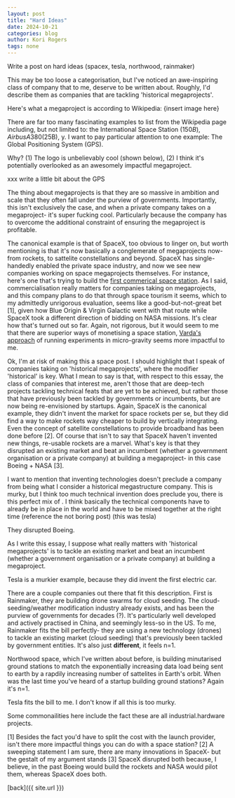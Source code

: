 ```yaml
---
layout: post
title: "Hard Ideas"
date: 2024-10-21
categories: blog
author: Kori Rogers
tags: none
---
```

Write a post on hard ideas (spacex, tesla, northwood, rainmaker)

This may be too loose a categorisation, but I've noticed an awe-inspiring class of company that to me, deserve to be written about. Roughly, I'd describe them as companies that are tackling 'historical megaprojects'. 

Here's what a megaproject is according to Wikipedia: 
{insert image here}

There are far too many fascinating examples to list from the Wikipedia page including, but not limited to: the International Space Station ($150B), Airbus A380 ($25B), y. I want to pay particular attention to one example: The Global Positioning System (GPS). 

Why? (1) The logo is unbelievably cool (shown below), (2) I think it's potentially overlooked as an awesomely impactful megaproject. 

xxx write a little bit about the GPS

The thing about megaprojects is that they are so massive in ambition and scale that they often fall under the purview of governments. Importantly, this isn't exclusively the case, and when a private company takes on a megaproject- it's super fucking cool. Particularly because the company has to overcome the additional constraint of ensuring the megaproject is profitable. 

The canonical example is that of SpaceX, too obvious to linger on, but worth mentioning is that it's now basically a conglemerate of megaprojects now- from rockets, to sattelite constellations and beyond. SpaceX has single-handedly enabled the private space industry, and now we see new companies working on space megaprojects themselves. For instance, here's one that's trying to build the [first commerical space station](https://www.vastspace.com/updates/vast-announces-the-haven-1-and-vast-1-human-spaceflight-mission-launched-by-spacex-on-a-dragon-spacecraft). As I said, commercialisation really matters for companies taking on megaprojects, and this company plans to do that through space tourism it seems, which to my admittedly unrigorous evaluation, seems like a good-but-not-great bet [1], given how Blue Origin & Virgin Galactic went with that route while SpaceX took a different direction of bidding on NASA missions. It's clear how that's turned out so far. Again, not rigorous, but it would seem to me that there are superior ways of monetising a space station, [Varda's approach](https://www.varda.com/) of running experiments in micro-gravity seems more impactful to me. 

Ok, I'm at risk of making this a space post. I should highlight that I speak of companies taking on 'historical megaprojects', where the modifier 'historical' is key. What I mean to say is that, with respect to this essay, the class of companies that interest me, aren't those that are deep-tech projects tackling technical feats that are yet to be achieved, but rather those that have previously been tackled by governments or incumbents, but are now being re-envisioned by startups. Again, SpaceX is the canonical example, they didn't invent the market for space rockets per se, but they did find a way to make rockets way cheaper to build by vertically integrating. Even the concept of satellite constellations to provide broadband has been done before [2]. Of course that isn't to say that SpaceX haven't invented new things, re-usable rockets are a marvel. What's key is that they disrupted an existing market and beat an incumbent (whether a government organisation or a private company) at building a megaproject- in this case Boeing + NASA [3]. 

I want to mention that inventing technologies doesn't preclude a company from being what I consider a historical megastructure company. This is murky, but I think too much technical invention does preclude you, there is this perfect mix of . I think basically the technical components have to already be in place in the world and have to be mixed together at the right time (reference the not boring post) (this was tesla)

They disrupted Boeing. 

As I write this essay, I suppose what really matters with 'historical megaprojects' is to tackle an existing market and beat an incumbent (whether a government organisation or a private company) at building a megaproject. 

Tesla is a murkier example, because they did invent the first electric car.

There are a couple companies out there that fit this description. First is Rainmaker, they are building drone swarms for cloud seeding. The cloud-seeding/weather modification industry already exists, and has been the purview of governments for decades (?). It's particularly well developed and actively practised in China, and seemingly less-so in the US. To me, Rainmaker fits the bill perfectly- they are using a new technology (drones) to tackle an existing market (cloud seeding) that's previously been tackled by government entities. It's also just **different**, it feels n=1. 

Northwood space, which I've written about before, is building minutarised ground stations to match the exponentially increasing data load being sent to earth by a rapdily increasing number of sattelites in Earth's orbit. When was the last time you've heard of a startup building ground stations? Again it's n=1. 

Tesla fits the bill to me. I don't know if all this is too murky. 

Some commonailities here include the fact these are all industrial.hardware projects.  



[1] Besides the fact you'd have to split the cost with the launch provider, isn't there more impactful things you can do with a space station? 
[2] A sweeping statement I am sure, there are many innovations in SpaceX- but the gestalt of my argument stands
[3] SpaceX disrupted both because, I believe, in the past Boeing would build the rockets and NASA would pilot them, whereas SpaceX does both. 
 
[back]({{ site.url }})